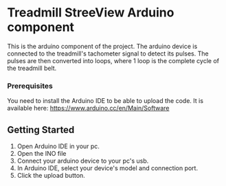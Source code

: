 # Treadmill StreeView Arduino component

This is the arduino component of the project.
The arduino device is connected to the treadmill's tachometer signal to detect its pulses.
The pulses are then converted into loops, where 1 loop is the complete cycle of the treadmill belt.

### Prerequisites

You need to install the Arduino IDE to be able to upload the code.
It is available here: https://www.arduino.cc/en/Main/Software

## Getting Started

1. Open Arduino IDE in your pc.
2. Open the INO file
3. Connect your arduino device to your pc's usb.
4. In Arduino IDE, select your device's model and connection port.
5. Click the upload button.

